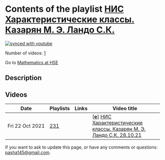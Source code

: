# Contents of the playlist [НИС Характеристические классы. Казарян М. Э. Ландо С.К.](https://www.youtube.com/playlist?list=PLq3E5oubNNoCmMoYw8PsdSZD9C03ehe5D)

[![synced with youtube](https://img.shields.io/github/last-commit/mathphysschool/mathphysschool.github.io/autoupdate1?label=synced%20with%20youtube)](https://github.com/mathphysschool/mathphysschool.github.io/commits/autoupdate1)

Number of videos: [1](#videos)

Go to [Mathematics at HSE](../README.md)

## Description



## Videos

|Date|Playlists|Links|Video title|
|---|---|---|---|
| Fri&nbsp;22&nbsp;Oct&nbsp;2021 | [231](../playlists/231 "НИС Характеристические классы. Казарян М. Э. Ландо С.К.") |  | [[**e**](https://studio.youtube.com/video/APGbrmKMjS0/edit "Edit")] [НИС Характеристические классы. Казарян М. Э. Ландо С.К. 28.10.21](https://www.youtube.com/watch?v=APGbrmKMjS0&list=PLq3E5oubNNoCmMoYw8PsdSZD9C03ehe5D) |


 If you want to ask to update this page, or have any comments or questions: <pasha145@gmail.com>.